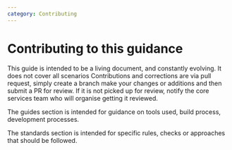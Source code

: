 ```yaml
---
category: Contributing
---
```

# Contributing to this guidance

This guide is intended to be a living document, and constantly evolving. It does not cover all scenarios Contributions and corrections are via pull request, simply create a branch make your changes or additions and then submit a PR for review. If it is not picked up for review, notify the core services team who will organise getting it reviewed.

The guides section is intended for guidance on tools used, build process, development processes.

The standards section is intended for specific rules, checks or approaches that should be followed.

